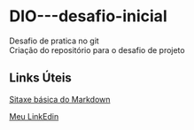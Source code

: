 # DIO---desafio-inicial
Desafio de pratica no git <br>
Criação do repositório para o desafio de projeto

## Links Úteis

[Sitaxe básica do Markdown](https://www.markdownguide.org/getting-started/)


[Meu LinkEdin](https://www.linkedin.com/in/andr%C3%A9-lima-588413239/)
